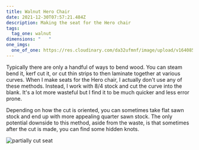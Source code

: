 ```yaml
---
title: Walnut Hero Chair
date: 2021-12-30T07:57:21.484Z
description: Making the seat for the Hero chair
tags:
  tag_one: walnut
dimensions: "   "
one_imgs:
  one_of_one: https://res.cloudinary.com/da32ufmnf/image/upload/v1640851222/proportional.design-v2/IMG_9546_wsyn5t.jpg
---
```

Typically there are only a handful of ways to bend wood. You can steam bend it, kerf cut it, or cut thin strips to then laminate together at various curves. When I make seats for the Hero chair, I actually don't use any of these methods. Instead, I work with 8/4 stock and cut the curve into the blank. It's a lot more wasteful but I find it to be much quicker and less error prone.

Depending on how the cut is oriented, you can sometimes take flat sawn stock and end up with more appealing quarter sawn stock. The only potential downside to this method, aside from the waste, is that sometimes after the cut is made, you can find some hidden knots.

![partially cut seat](https://res.cloudinary.com/da32ufmnf/image/upload/v1640856264/proportional.design-v2/IMG_9547_mazlnk.jpg)